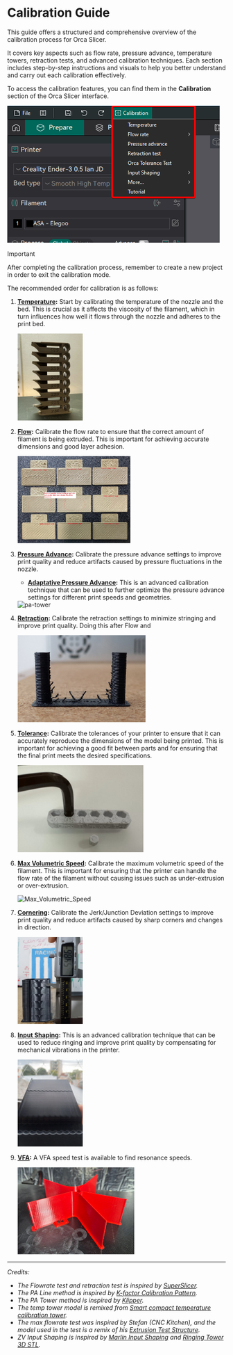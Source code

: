 # Calibration Guide

This guide offers a structured and comprehensive overview of the calibration process for Orca Slicer.

It covers key aspects such as flow rate, pressure advance, temperature towers, retraction tests, and advanced calibration techniques. Each section includes step-by-step instructions and visuals to help you better understand and carry out each calibration effectively.

To access the calibration features, you can find them in the **Calibration** section of the Orca Slicer interface.

![Calibration Button](https://github.com/SoftFever/OrcaSlicer/blob/main/doc/images/calibration.png?raw=true)

> [!IMPORTANT]
> After completing the calibration process, remember to create a new project in order to exit the calibration mode.

The recommended order for calibration is as follows:

1. **[Temperature](temp-calib):** Start by calibrating the temperature of the nozzle and the bed. This is crucial as it affects the viscosity of the filament, which in turn influences how well it flows through the nozzle and adheres to the print bed.

   <img src="https://github.com/SoftFever/OrcaSlicer/blob/main/doc/images/Temp-calib/temp-tower.jpg?raw=true" alt="temp-tower" height="200">

2. **[Flow](flow-rate-calib):** Calibrate the flow rate to ensure that the correct amount of filament is being extruded. This is important for achieving accurate dimensions and good layer adhesion.

   <img src="https://github.com/SoftFever/OrcaSlicer/blob/main/doc/images/Flow-Rate/flowrate-pass1.jpg?raw=true" alt="flowrate-pass1" height="200">

1. **[Pressure Advance](pressure-advance-calib):** Calibrate the pressure advance settings to improve print quality and reduce artifacts caused by pressure fluctuations in the nozzle.

   - **[Adaptative Pressure Advance](adaptive-pressure-advance-calib):** This is an advanced calibration technique that can be used to further optimize the pressure advance settings for different print speeds and geometries.

   <img src="https://github.com/SoftFever/OrcaSlicer/blob/main/doc/images/pa-tower.jpg?raw=true" alt="pa-tower" height="200">

2. **[Retraction](retraction-calib):** Calibrate the retraction settings to minimize stringing and improve print quality. Doing this after Flow and

   <img src="https://github.com/SoftFever/OrcaSlicer/blob/main/doc/images/retraction/retraction_test_print.jpg?raw=true" alt="Retraction" height="200">

3. **[Tolerance](tolerance-calib):** Calibrate the tolerances of your printer to ensure that it can accurately reproduce the dimensions of the model being printed. This is important for achieving a good fit between parts and for ensuring that the final print meets the desired specifications.

   <img src="https://github.com/SoftFever/OrcaSlicer/blob/main/doc/images/Tolerance/OrcaToleranceTes_m6.jpg?raw=true" alt="Tolerance" height="200">

4. **[Max Volumetric Speed](volumetric-speed-calib):** Calibrate the maximum volumetric speed of the filament. This is important for ensuring that the printer can handle the flow rate of the filament without causing issues such as under-extrusion or over-extrusion.

   <img src="https://github.com/SoftFever/OrcaSlicer/blob/main/doc/images/vmf_measurement_point.jpg?raw=true" alt="Max_Volumetric_Speed" height="200">

5. **[Cornering](cornering-calib):** Calibrate the Jerk/Junction Deviation settings to improve print quality and reduce artifacts caused by sharp corners and changes in direction.

     <img src="https://github.com/SoftFever/OrcaSlicer/blob/main/doc/images/JunctionDeviation/jd_second_print_measure.jpg?raw=true" alt="Cornering" height="200">

6. **[Input Shaping](input-shaping-calib):** This is an advanced calibration technique that can be used to reduce ringing and improve print quality by compensating for mechanical vibrations in the printer.

   <img src="https://github.com/SoftFever/OrcaSlicer/blob/main/doc/images/InputShaping/IS_damp_marlin_print_measure.jpg?raw=true" alt="Input_Shaping" height="200">

7. **[VFA](vfa-calib):** A VFA speed test is available to find resonance speeds.

   <img src="https://github.com/SoftFever/OrcaSlicer/blob/main/doc/images/vfa/vfa_test_print.jpg?raw=true" alt="vfa_test_print" height="200">

---

_Credits:_

- _The Flowrate test and retraction test is inspired by [SuperSlicer](https://github.com/supermerill/SuperSlicer)._
- _The PA Line method is inspired by [K-factor Calibration Pattern](https://marlinfw.org/tools/lin_advance/k-factor.html)._
- _The PA Tower method is inspired by [Klipper](https://www.klipper3d.org/Pressure_Advance.html)._
- _The temp tower model is remixed from [Smart compact temperature calibration tower](https://www.thingiverse.com/thing:2729076)._
- _The max flowrate test was inspired by Stefan (CNC Kitchen), and the model used in the test is a remix of his [Extrusion Test Structure](https://www.printables.com/model/342075-extrusion-test-structure)._
- _ZV Input Shaping is inspired by [Marlin Input Shaping](https://marlinfw.org/docs/features/input_shaping.html) and [Ringing Tower 3D STL](https://marlinfw.org/assets/stl/ringing_tower.stl)._
